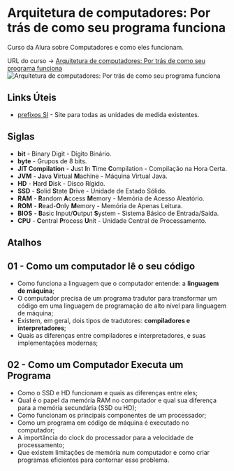 # Arquitetura de computadores: Por trás de como seu programa funciona

Curso da Alura sobre Computadores e como eles funcionam.

URL do curso -> [Arquitetura de computadores: Por trás de como seu programa funciona](https://www.alura.com.br/curso-online-arquitetura-computadores-funcionamento-programa)
![Arquitetura de computadores: Por trás de como seu programa funciona](https://www.alura.com.br/assets/api/share/curso-arquitetura-computadores-funcionamento-programa.png)

## Links Úteis
* [prefixos SI](https://pt.wikipedia.org/wiki/Prefixos_do_Sistema_Internacional_de_Unidades) - Site para todas as unidades de medida existentes.

## Siglas
* **bit** - Binary Digit - Dígito Binário.
* **byte** - Grupos de 8 bits.
* **JIT Compilation** - **J**ust **I**n **T**ime **C**ompilation - Compilação na Hora Certa.
* **JVM** - **J**ava **V**irtual **M**achine - Máquina Virtual Java.
* **HD** - **H**ard **D**isk - Disco Rígido.
* **SSD** - **S**olid **S**tate **D**rive - Unidade de Estado Sólido.
* **RAM** - **R**andom **A**ccess **M**emory - Memória de Acesso Aleatório.
* **ROM** - **R**ead-**O**nly **M**emory - Memória de Apenas Leitura.
* **BIOS** - **B**asic **I**nput/**O**utput **S**ystem - Sistema Básico de Entrada/Saída.
* **CPU** - **C**entral **P**rocess **U**nit - Unidade Central de Processamento.

## Atalhos

## 01 - Como um computador lê o seu código
* Como funciona a linguagem que o computador entende: a **linguagem de máquina**;
* O computador precisa de um programa tradutor para transformar um código em uma linguagem de programação de alto nível para linguagem de máquina;
* Existem, em geral, dois tipos de tradutores: **compiladores e interpretadores**;
* Quais as diferenças entre compiladores e interpretadores, e suas implementações modernas;

## 02 - Como um Computador Executa um Programa
* Como o SSD e HD funcionam e quais as diferenças entre eles;
* Qual é o papel da memória RAM no computador e qual sua diferença para a memória secundária (SSD ou HD);
* Como funcionam os principais componentes de um processador;
* Como um programa em código de máquina é executado no computador;
* A importância do clock do processador para a velocidade de processamento;
* Que existem limitações de memória num computador e como criar programas eficientes para contornar esse problema.
